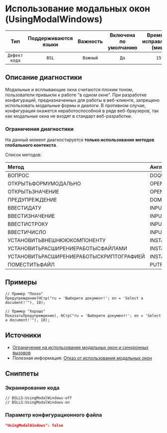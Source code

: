 # Использование модальных окон (UsingModalWindows)

 Тип | Поддерживаются<br>языки | Важность | Включена<br>по умолчанию | Время на<br>исправление (мин) | Тэги 
 :-: | :-: | :-: | :-: | :-: | :-: 
 `Дефект кода` | `BSL` | `Важный` | `Да` | `15` | `standard` 

<!-- Блоки выше заполняются автоматически, не трогать -->
## Описание диагностики

Модальные и всплывающие окна считаются плохим тоном, пользователи привыкли к работе "в одном окне". При разработке конфигураций, предназначенных для работы в веб-клиенте, запрещено использовать модальные формы и диалоги. В противном случае, конфигурация окажется неработоспособной в ряде веб-браузеров, так как модальные окна не входят в стандарт веб-разработки.

### Ограничения диагностики

На данный момент диагностируется **только использование методов глобального контекста**.

Список методов:

|Метод|Английский вариант|
| :-- | :-- |
|ВОПРОС|DOQUERYBOX|
|ОТКРЫТЬФОРМУМОДАЛЬНО|OPENFORMMODAL|
|ОТКРЫТЬЗНАЧЕНИЕ|OPENVALUE|
|ПРЕДУПРЕЖДЕНИЕ|DOMESSAGEBOX|
|ВВЕСТИДАТУ|INPUTDATE|
|ВВЕСТИЗНАЧЕНИЕ|INPUTVALUE|
|ВВЕСТИСТРОКУ|INPUTSTRING|
|ВВЕСТИЧИСЛО|INPUTNUMBER|
|УСТАНОВИТЬВНЕШНЮЮКОМПОНЕНТУ|INSTALLADDIN|
|УСТАНОВИТЬРАСШИРЕНИЕРАБОТЫСФАЙЛАМИ|INSTALLFILESYSTEMEXTENSION|
|УСТАНОВИТЬРАСШИРЕНИЕРАБОТЫСКРИПТОГРАФИЕЙ|INSTALLCRYPTOEXTENSION|
|ПОМЕСТИТЬФАЙЛ|PUTFILE|

## Примеры

```bsl
// Пример "Плохо"
Предупреждение(НСтр("ru = 'Выберите документ!'; en = 'Select a document!'"), 10);

// Пример "Хорошо"
ПоказатьПредупреждение(, НСтр("ru = 'Выберите документ!'; en = 'Select a document!'"), 10);
```

## Источники

* [Ограничение на использование модальных окон и синхронных вызовов](https://its.1c.ru/db/v8std/content/703/hdoc/)
* Полезная информация: [Отказ от использования модальных окон](https://its.1c.ru/db/metod8dev#content:5272:hdoc)

## Сниппеты

<!-- Блоки ниже заполняются автоматически, не трогать -->
### Экранирование кода

```bsl
// BSLLS:UsingModalWindows-off
// BSLLS:UsingModalWindows-on
```

### Параметр конфигурационного файла

```json
"UsingModalWindows": false
```

